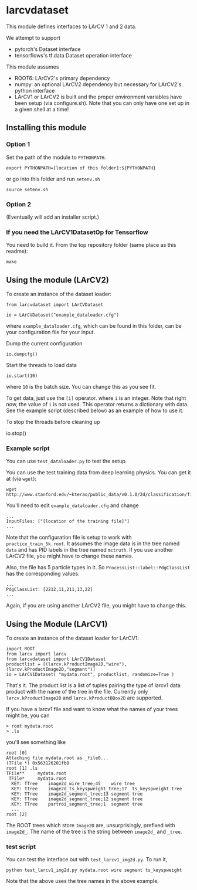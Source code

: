 # larcvdataset

This module defines interfaces to LArCV 1 and 2 data.

We attempt to support

* pytorch's Dataset interface
* tensorflows's tf.data Dataset operation interface 

This module assumes

* ROOT6: LArCV2's primary dependency
* numpy: an optional LArCV2 dependency but necessary for LArCV2's python interface
* LArCV1 or LArCV2 is built and the proper environment variables have been setup (via configure.sh).
  Note that you can only have one set up in a given shell at a time!

## Installing this module

### Option 1

Set the path of the module to `PYTHONPATH`.

    export PYTHONPATH=[location of this folder]:${PYTHONPATH}

or go into this folder and run `setenv.sh`

    source setenv.sh


### Option 2

(Eventually will add an installer script.)

### If you need the LArCV1DatasetOp for Tensorflow

You need to build it. From the top repository folder (same place as this readme):

    make


## Using the module (LArCV2)

To create an instance of the dataset loader:

    from larcvdataset import LArCVDataset

    io = LArCVDataset("example_dataloader.cfg")

where `example_dataloader.cfg`, which can be found in this folder, can be your configuration file for your input.

Dump the current configuration

    io.dumpcfg()

Start the threads to load data

    io.start(10)

where `10` is the batch size. You can change this as you see fit.

To get data, just use the `[i]` operator. where `i` is an integer.
Note that right now, the value of `i` is not used.
This operator returns a dictionary with data.
See the example script (described below) as an example of how to use it.

To stop the threads before cleaning up

  io.stop()

### Example script

You can use `test_dataloader.py` to test the setup.

You can use the test training data from deep learning physics. You can get it at (via `wget`):

    wget http://www.stanford.edu/~kterao/public_data/v0.1.0/2d/classification/five_particles/practice_train_5k.root

You'll need to edit `example_dataloader.cfg` and change

    ...
    InputFiles: ["[location of the training file]"]
    ...


Note that the configuration file is setup to work with `practice_train_5k.root`.
It assumes the image data is in the tree named `data` and has PID labels in the tree named `mctruth`.
If you use another LArCV2 file, you might have to change these names.

Also, the file has 5 particle types in it.  So `ProcessList::label::PdgClassList` has the corresponding values:

    ...
    PdgClassList: [2212,11,211,13,22]
    ...

Again, if you are using another LArCV2 file, you might have to change this.

## Using the Module (LArCV1)

To create an instance of the dataset loader for LArCV1:

    import ROOT
    from larcv import larcv
    from larcvdataset import LArCV1Dataset
    productlist = [(larcv.kProductImage2D,"wire"),(larcv.kProductImage2D,"segment")]
    io = LArCV1Dataset( "mydata.root", productlist, randomize=True )

That's it. The product list is a list of tuples pairing the type of larcv1 data product with the name of the tree in the file.
Currently only `larcv.kProductImage2D` and `larcv.kProductBBox2D` are supported.

If you have a larcv1 file and want to know what the names of your trees might be, you can

    > root mydata.root
    > .ls
    
you'll see something like

```
root [0] 
Attaching file mydata.root as _file0...
(TFile *) 0x563126201fb0
root [1] .ls
TFile**		mydata.root	
 TFile*		mydata.root	
  KEY: TTree	image2d_wire_tree;45	wire tree
  KEY: TTree	image2d_ts_keyspweight_tree;17	ts_keyspweight tree
  KEY: TTree	image2d_segment_tree;13	segment tree
  KEY: TTree	image2d_segment_tree;12	segment tree
  KEY: TTree	partroi_segment_tree;1	segment tree
  ...
root [2] 
```

The ROOT trees which store `Image2D` are, unsurprisingly, prefixed with `image2d_`. The name of the tree is the string between `image2d_` and `_tree`.

### test script

You can test the interface out with `test_larcv1_img2d.py`.  To run it,

    python test_larcv1_img2d.py mydata.root wire segment ts_keyspweight

Note that the above uses the tree names in the above example.


